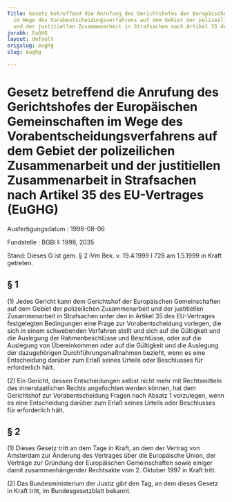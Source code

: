 ```yaml
---
Title: Gesetz betreffend die Anrufung des Gerichtshofes der Europäischen Gemeinschaften
  im Wege des Vorabentscheidungsverfahrens auf dem Gebiet der polizeilichen Zusammenarbeit
  und der justitiellen Zusammenarbeit in Strafsachen nach Artikel 35 des EU-Vertrages
jurabk: EuGHG
layout: default
origslug: eughg
slug: eughg

---
```


# Gesetz betreffend die Anrufung des Gerichtshofes der Europäischen Gemeinschaften im Wege des Vorabentscheidungsverfahrens auf dem Gebiet der polizeilichen Zusammenarbeit und der justitiellen Zusammenarbeit in Strafsachen nach Artikel 35 des EU-Vertrages (EuGHG)

Ausfertigungsdatum
:   1998-08-06

Fundstelle
:   BGBl I: 1998, 2035

Stand: Dieses G ist gem. § 2 iVm Bek. v. 19.4.1999 I 728 am 1.5.1999 in Kraft getreten.


## § 1

(1) Jedes Gericht kann dem Gerichtshof der Europäischen Gemeinschaften
auf dem Gebiet der polizeilichen Zusammenarbeit und der justitiellen
Zusammenarbeit in Strafsachen unter den in Artikel 35 des EU-Vertrages
festgelegten Bedingungen eine Frage zur Vorabentscheidung vorlegen,
die sich in einem schwebenden Verfahren stellt und sich auf die
Gültigkeit und die Auslegung der Rahmenbeschlüsse und Beschlüsse, oder
auf die Auslegung von Übereinkommen oder auf die Gültigkeit und die
Auslegung der dazugehörigen Durchführungsmaßnahmen bezieht, wenn es
eine Entscheidung darüber zum Erlaß seines Urteils oder Beschlusses
für erforderlich hält.

(2) Ein Gericht, dessen Entscheidungen selbst nicht mehr mit
Rechtsmitteln des innerstaatlichen Rechts angefochten werden können,
hat dem Gerichtshof zur Vorabentscheidung Fragen nach Absatz 1
vorzulegen, wenn es eine Entscheidung darüber zum Erlaß seines Urteils
oder Beschlusses für erforderlich hält.


## § 2

(1) Dieses Gesetz tritt an dem Tage in Kraft, an dem der Vertrag von
Amsterdam zur Änderung des Vertrages über die Europäische Union, der
Verträge zur Gründung der Europäischen Gemeinschaften sowie einiger
damit zusammenhängender Rechtsakte vom 2. Oktober 1997 in Kraft tritt.

(2) Das Bundesministerium der Justiz gibt den Tag, an dem dieses
Gesetz in Kraft tritt, im Bundesgesetzblatt bekannt.

